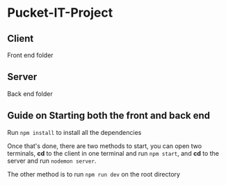# Pucket-IT-Project

## Client

Front end folder

## Server

Back end folder

## Guide on Starting both the front and back end

Run `npm install` to install all the dependencies

Once that's done, there are two methods to start, you can open two terminals, **cd** to the client in one terminal and run `npm start`, and **cd** to the server and run `nodemon server`.

The other method is to run `npm run dev` on the root directory
